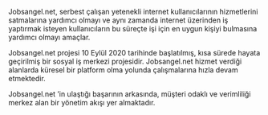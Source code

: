 Jobsangel.net, serbest çalışan yetenekli internet kullanıcılarının hizmetlerini satmalarına yardımcı olmayı ve aynı zamanda internet üzerinden iş yaptırmak isteyen kullanıcıların bu süreçte işi için en uygun kişiyi bulmasına yardımcı olmayı amaçlar.

Jobsangel.net projesi 10 Eylül 2020 tarihinde başlatılmış, kısa sürede hayata geçirilmiş bir sosyal iş merkezi projesidir. Jobsangel.net hizmet verdiği alanlarda küresel bir platform olma yolunda çalışmalarına hızla devam etmektedir.

Jobsangel.net ’in ulaştığı başarının arkasında, müşteri odaklı ve verimliliği merkez alan bir yönetim akışı yer almaktadır.
